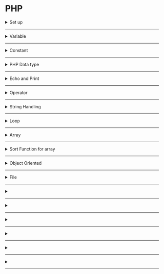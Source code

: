 # PHP
<!-- 
================================================================
============================ Set up ============================ 
================================================================
-->
<details>
  <summary>Set up </summary>
  <ul>
    <li> <a href="http://php.net/downloads.php">Download PHP</a> at - http://php.net/downloads.php <br></li>
    <li> <a href="https://www.apachelounge.com/download/">Download apache</a> at - https://www.apachelounge.com/download/ <br></li>
    <li> <a href="https://www.python.org/downloads/">Download python</a> at - https://www.python.org/downloads/ <br></li>
    <li> <a href="https://www.mysql.com/downloads/">Download mySQL</a> at - https://www.mysql.com/downloads/ <br></li>
    <li>Change file</li>
  </ul>
   
</details>

- - - -

<!-- 
================================================================
=========================== Variable =========================== 
================================================================
-->

<details>
  <summary>Variable</summary>
  
  ```
  $x = 5;
  ```
  - Start with $
  - Name:
    - Must start with a leter or underscore
    - Cannot start with number
    - Only contain A-z, 0-9, and _
    - Case sensitive
   
  - Scope:
    - Local
      - Declair inside a function
      - Work only in the function
      
      ```
      function test() {
        $x = 15;
        echo "x = $x";
      }
      ```
      
      - Static: 
        - Value of variable won't be delete when function call done
      
        ```
        function myTest() {

          static $x = 0;
          echo $x;
          $x++;
        }

        myTest(); // result 0
        myTest(); // result 1
        myTest(); // result 2
        ```
      
    - Global
      - Declair outside any function
      - Work anywhere in php scope
     
       ```
       <?php
          $x = 5; // global scope

          function myTest() {
              // using x inside this function will generate an error
              echo "<p>Variable x inside function is: $x</p>";
          } 
          myTest();

          echo "<p>Variable x outside function is: $x</p>";
       ?>
       ```


    - Supper Global
      - https://www.w3schools.com/php/php_superglobals.asp
      - $GLOBALS: access global variables from anywhere in the PHP script (also from within functions or methods).
      - $_SERVER: holds information about headers, paths, and script locations
      - $_REQUEST: collect data after submitting an HTML form
      - $_POST: collect form data after submitting an HTML form with method="post". Also widely used to pass variables</li>
      - $_GET: collect form data after submitting an HTML form with method="get". Also collect data sent in the URL</li>
      - $_FILES
      - $_ENV
      - $_COOKIE
      - $_SESSION
</details>


- - - - - - - -


<!-- 
================================================================
=========================== Constant ===========================
================================================================
-->

<details>
  <summary>Constant</summary>
  
  ```
  define(name, value, case-insensitive) 
  ```  
  - name: Specifies the name of the constant
  - value: Specifies the value of the constant
  - Case-insensitive: Specifies whether the constant name should be case-insensitive. Default is false
  - Constants are automatically global and can be used across the entire script.
</details>

- - - -

<!-- 
================================================================
========================= PHP Data type ========================
================================================================
-->

<details>
  <summary>PHP Data type</summary>
  
  - String
  - Integer
  - Float (floating point numbers - also called double)
  - Boolean
  - Array
  - Object
  - NULL
  - Resource

</details>

- - - -

<!-- 
================================================================
======================== Echo and Print ========================
================================================================
-->

<details>
  <summary>Echo and Print</summary>
  
  - Echo and Print use to output data to the screen
  - Echo
    - Has no return value
    - Can take multiple parameters
    - Faster than print
    
    ```
    <?php
      $a = 5;
      echo "Double quote : a = \$a = $a <br>";          //  Double quote : a = $a = 5 
      echo 'Single quote : a = $a = $a <br>';           //  Single quote : a = $a = $a  <-- print out character, does not regconize variable
      echo "Double quote .\$a: a = $a = ".$a."<br>";    //  Double quote .$a: a = 5 = 5
      echo 'Single quote .$a: a = $a = '.$a . '<br>';   //  Single quote .$a: a = $a = 5
    ?>
    ```
  - Print
    - Has a return value of 1 so it can be used in expressions
    - Can take one argument
    
    ```
    <?php
      $a = 5;
      print "Double quote : a = \$a = $a <br>";         //  Double quote : a = $a = 5 
      print 'Single quote : a = $a = $a <br>';          //  Single quote : a = $a = $a 
      print "Double quote .{$a}: a = $a = ".$a."<br>";  //  Double quote .5: a = 5 = 5
      print 'Single quote .$a: a = $a = '.$a . '<br>';  //  Single quote .$a: a = $a = 5
    ?>
    ```
  
</details>

- - - -

<!-- 
================================================================
=========================== Operator ===========================
================================================================
-->

<details>
  <summary>Operator</summary>
  
Operator      |               | Function        |Comparison    | 
------------- | ------------- | -------------   | -------------|
"+"           | +=            | Add             | != , <> , !==
"-"           | -=            | Subtract        | == , ===
"*"           | *=            | Multiple        | > , >= , >==
**            | **=           | Power           | < , <= , <==
/             | /=            | Divide          | max "=": check type
%             | %=            | Mod             
.             | .=            | Concatenate string  |
  
</details>

- - - -

<!-- 
================================================================
======================= String Handling ========================
================================================================
-->

<details>
 <summary>String Handling</summary>
   https://www.w3schools.com/php/php_ref_string.asp
 <details>
  <summary>index access</summary>
   Return character at the index of the string
          
    echo "Hello"[1];  //  e
    
 </details>
 
 <details>
  <summary>strlen </summary>
  return number of characters in the string
    
    echo strlen("1 22 333");     // 8
    
 </details>
  
 <details>
  <summary>str_word_count </summary>
  return number of word of the string
  
    echo str_word_count("0 1a b2 3 444 name");  // 3 
  "0", "3", and "444" are contain all number, so they're not be counted
 </details>
  
 <details>
  <summary>strrev </summary>
  Return a string reverse of the original string
     
    echo strrev ("Hello");  // olleH 
 </details>
  
 <details>
  <summary>strpos</summary>
  Return 1st index of substring inside a string
        
    echo strpos("Hello Fullerton", "lo");  // 3
 </details>
  
 <details>
  <summary>str_replace</summary>
  Replace original substring by new substring in a string
    
    echo str_replace("Anaheim", "Fullerton", "Welcome to Anaheim");   // Welcome to Fullerton
 </details>
  
 <details>
  <summary>substr</summary>
 
    echo substr("0123456789", 3)       // 3456789  Start from 3 to end
    echo substr("0123456789", 1, 4)    // 1234     Start from 1 to 4
 </details>
  
 <details>
  <summary>strcmp</summary>
    ASCII compare, therefore it's base on case sensitive
    Return int $value
    <li>$value < 0 mean $var 1 < $var2</li>
    <li>$value > 0 mean $var 1 > $var2</li>
    <li>$value = 0 mean $var 1 = $var2</li>

    var1 = zello
    var2 = hello
    strcmp($ var1, $ var2) = 1

    var1 = hello
    var2 = hello
    strcmp($ var1, $ var2) = 0

    var1 = Hello
    var2 = hello
    strcmp($ var1, $ var2) = -1
    
    $var1 is not equal to $var2 in a case sensitive string comparison
    var1 > var2 
 </details>
 
 <details>
  <summary>implode</summary>
  
    implode ( $separateString , $variableArray )
  <li>Passing a simple array</li>
  <li>Return a string which form by using $separateString bond all elements in the array together.</li>
  
    $variableArray = array('lastname', 'email', 'phone');
    
    $comma_separated = implode(",", $variableArray);
    echo $comma_separated."<br>";               // lastname,email,phone
    
  <li>No $separateString mean $separateString = ""</li>
  
    $non_separated = implode($variableArray);
    echo $non_separated."<br>";                  // lastnameemailphone
 </details>
 
 <details>
  <summary>explode</summary>
  
    explode($separateString, $variableArray)
  At $separateString Split original string to many strings 
  
    $pizza  = "piece1 piece2 piece3 piece4 piece5 piece6";
    $pieces = explode(" ", $pizza);
    echo $pieces[0]."<br>"; // piece1
    echo $pieces[1]."<br>"; // piece2
    echo $pieces[2]."<br>"; // piece2
    echo $pieces[3]."<br>"; // piece2
    echo $pieces[4]."<br>"; // piece2

    // Example 2
    $data = "foo:*:1023:1000::/home/foo:/bin/sh";
    list($user, $pass, $uid, $gid, $gecos, $home, $shell) = explode(":", $data);
    
    echo $user."<br>"; // foo
    echo $pass."<br>"; // *
    echo $uid."<br>";  // 1023  
    echo $gid."<br>";  //1000
    echo $gecos."<br>";//
    echo $home."<br>"; // /home/foo
    echo $shell."<br>";// /bin/sh
 </details>
 
 <details>
  <summary>a</summary>
 </details>
 
 <details>
  <summary>a</summary>
 </details>
 
 <details>
  <summary>a</summary>
 </details>
 
 <details>
  <summary>a</summary>
 </details>
 
 
</details>

- - - -

<!-- 
================================================================
=========================== Loop ===========================
================================================================
-->

<details>
  <summary>Loop</summary>
</details>


- - - -

<!-- 
================================================================
=========================== Array ===========================
================================================================
-->

<details>
  <summary>Array</summary>
  <details>
  <summary>Simple</summary>
  
   ```count($arrayA):``` Array length
   
    $aboutMe = array("Mike J", 20, "USA", "CSUF CA U.S"); <br>
    echo $aboutMe['0'];   // Mike J
    echo $aboutMe[2]; // USA <br>
  </details>

<details>
  <summary>Associative</summary>
  
    $arrayVariable = array("key1"=> "value1", "key2"=>num2, "key3"=>"value3");
    
    echo $arrayVariable['key1'];  //  value1
    
</details>
<details>
  <summary>Multidimension</summary>
  Nested Array
  
  Nested Array 1 - Array with every element is an array
  
    <?php
      $employees = array (
        array (
          "name" => "Mickey Mouse",
          "title" => "Master of Ceremonies",
          "salary" => 1000000.00
        ),
        array (
          "name" => "Donald Duck",
          "title" => "Court Jester",
          "salary" => 1000.00
        ),

        array (
          "name" => "Minnie Mouse",
          "title" => "Executive Mouse",
          "salary" => 2000000.00
        )
      );
      echo $employees[0]["name"]."<br>";
      echo $employees[1]["title"]."<br>";
      echo $employees[2]["salary"]."<br>";
      // echo ($employees[0])["name"].<"br">;
      print_r($employees);

      echo'<pre>';
      print_r($employees[0]);
      echo "</pre>";

      echo '<pre>';
      print_r($employees);
      echo '</pre>';
    ?>
  Nested Array 2 - Array with the key has value is an array
  
    <?php
      $user = array(
        "info" => array(
          "name"            => "Brett",
          "age"             => 59,
          "location"        => "Corona",
          "educationLevel"  => "MSIS"
        ),
        "hobbies"           => array(
          "racquetball",
          "git-fiddle",
          "watching NCAA Div 1 football"
        )
      );

      echo "my name is " . $user["info"]["name"] . "<br>\n";
      echo "I am " . $user["info"]["age"] . " years young<br>\n";
      echo "I live in " . $user["info"]["location"] . "<br>\n";
      echo "My highest education level is " . $user["info"]["educationLevel"] . "<br>\n";

      echo "I enjoy " . $user["hobbies"][0] . ", " . $user["hobbies"][1] . "<br>\n";
    ?>
</details>
</details>

- - - -

<!-- 
================================================================
=========================== sortArray() ===========================
================================================================
-->

<details>
  <summary>Sort Function for array</summary>
  
 ```sort() ``` - sort arrays in ascending order
 
 ```rsort()``` - sort arrays in descending order
 
 ```asort()``` - sort associative arrays in ascending order, according to the value
 
 ```ksort()``` - sort associative arrays in ascending order, according to the key
 
</details>

- - - -

<!-- 
================================================================
=========================== Constant ===========================
================================================================
-->

<details>
  <summary>Object Oriented</summary>


    class user {
        private $uname="userName", $upass="userPass";
        private $id=0, $name="name", $email="email@email.com", $phone="(000) 000-0000", $dob="00000000";

        public function getId()     {return $this->id;}
        public function getName()   {return $this->name;}
        public function getEmail()  {return $this->email;}
        public function getPhone()  {return $this->phone;}
        public function getDob()    {return $this->dob;}
        
        public function setId($idSet)       { $this->id     = $idSet;}
        public function setName($nameSet)   { $this->name   = $nameSet;}
        public function setEmail($emailSet) { $this->email  = $emailSet;}
        public function setPhone($phoneSet) { $this->phone  = $phoneSet;}
        public function setDob($dobSet)     { $this->dob    = $dobSet;}


    }

    $newUser = new user;
    var_dump($newUser);
    echo "<br>";

    echo $newUser->getId()      . "<br>";     //  0
    echo $newUser->getName()    . "<br>";     //  name
    echo $newUser->getEmail()   . "<br>";     //  email@email.com
    echo $newUser->getPhone()   . "<br>";     //  (000) 000-0000
    echo $newUser->getDob()     . "<br>";     //  00000000


    $newUser->setId(1);
    $newUser->setName("John");
    $newUser->setEmail("john@gmail.com");
    $newUser->setPhone(7141234567);
    $newUser->setDob("01021992");

    //Print out everything inside the class
    var_dump($newUser);
    echo "<br>";

    echo $newUser->getId()      . "<br>";
    echo $newUser->getName()    . "<br>";
    echo $newUser->getEmail()   . "<br>";
    echo $newUser->getPhone()   . "<br>";
    echo $newUser->getDob()     . "<br>";


    ?>
</details>

- - - -

<!-- 
================================================================
=========================== Constant ===========================
================================================================
-->

<details>
  <summary>File</summary>
   <details>
    <summary>include</summary>
    include(), require(), include_once(), require_once()<br>
    <li>The require() function is identical to include(), except that it handles errors differently.<br></li>
    <li>If an error occurs, the include() function generates a warning, but the script will continue execution.<br></li>
    <li>The require() generates a fatal error, and the script will stop.<br></li>
    <li>The require_once() statement is identical to require() except PHP will check if the file has already been included,<br>
    and if so, not require it again. include_once is as well <br></li>
    

    include('abc.php');
    
  Can break the page to

    header.php
    index.php
    footer.php


  Inside header.php can include function.php


    
   </details>
<!--      -->  
   <details>
    <summary>readfile</summary>
    readfile() function reads a file and writes it to the output buffer.
  
   </details>

   <details>
    <summary>File Open/Read/Close</summary>
    https://www.w3schools.com/php/php_file_open.asp
    
  
   ```fopen()```: Open file<br>
   ```readfile()```: Read file
   ``` fclose()```: Close file
   
    <?php
      $myfile = fopen("webdictionary.txt", "r") or die("Unable to open file!");
      echo fread($myfile,filesize("webdictionary.txt"));
      fclose($myfile);
    ?>
   </details>

   <details>
    <summary>File Open/Write/Close</summary>
    
   Create file: ```$myfile = fopen("testfile.txt", "w"); ``` <br>
   When open a file to write, everything will be erased then start from blank 
   
    $myfile = fopen("newfile.txt", "w") or die("Unable to open file!");
    $txt = "John Doe\n";
    fwrite($myfile, $txt); // write value of $txt fo $myfile
    $txt = "Jane Doe\n";
    fwrite($myfile, $txt);  
    fclose($myfile);

   </details>

</details>

- - - -

<!-- 
================================================================
=========================== Constant ===========================
================================================================
-->

<details>
  <summary></summary>
</details>

- - - -


<!-- 
================================================================
=========================== Constant ===========================
================================================================
-->

<details>
  <summary></summary>
</details>

- - - -


<!-- 
================================================================
=========================== Constant ===========================
================================================================
-->

<details>
  <summary></summary>
</details>

- - - -


<!-- 
================================================================
=========================== Constant ===========================
================================================================
-->

<details>
  <summary></summary>
</details>

- - - -


<!-- 
================================================================
=========================== Constant ===========================
================================================================
-->

<details>
  <summary></summary>
</details>

- - - -


<!-- 
================================================================
=========================== Constant ===========================
================================================================
-->

<details>
  <summary></summary>
</details>

- - - -





